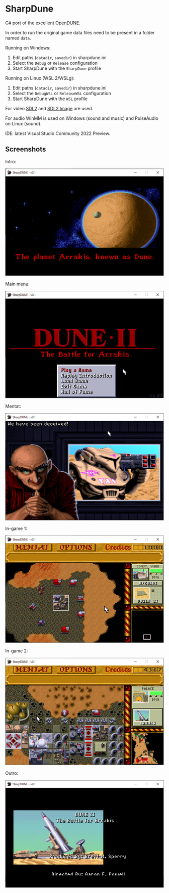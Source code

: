 # SharpDune
C# port of the excellent [OpenDUNE](https://github.com/OpenDUNE/OpenDUNE).

In order to run the original game data files need to be present in a folder named `data`.

Running on Windows:
1. Edit paths (`datadir`, `savedir`) in sharpdune.ini
2. Select the `Debug` or `Release` configuration
3. Start SharpDune with the `SharpDune` profile

Running on Linux (WSL 2/WSLg):
1. Edit paths (`datadir`, `savedir`) in sharpdune.ini
2. Select the `DebugWSL` or `ReleaseWSL` configuration
3. Start SharpDune with the `WSL` profile

For video [SDL2](https://www.libsdl.org) and [SDL2 Image](https://www.libsdl.org/projects/SDL_image) are used.

For audio WinMM is used on Windows (sound and music) and PulseAudio on Linux (sound).

IDE: latest Visual Studio Community 2022 Preview.

## Screenshots

Intro:

![](Images/intro.png)

Main menu:

![](Images/mainmenu.png)

Mentat:

![](Images/mentat.png)

In-game 1:

![](Images/ingame1.png)

In-game 2:

![](Images/ingame2.png)

Outro:

![](Images/outro.png)
